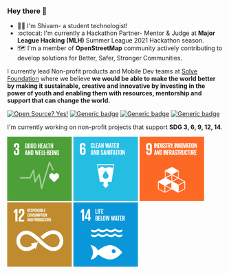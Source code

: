 ### Hey there 👋

- :man_technologist: I'm Shivam- a student technologist! 
- :octocat: I'm currently a Hackathon Partner- Mentor & Judge at **Major League Hacking (MLH)** Summer League 2021 Hackathon season.
- :world_map: I'm a member of **OpenStreetMap** community actively contributing to develop solutions for Better, Safer, Stronger Communities. 

I currently lead Non-profit products and Mobile Dev teams at [Solve Foundation](https://solvefoundation.org/) where we believe **we would be able to make the world better by making it sustainable, creative and innovative by investing in the power of youth and enabling them with resources, mentorship and support that can change the world.**

[![Open Source? Yes!](https://badgen.net/badge/Open%20Source%20%3F/Yes%21/blue?icon=github)]() [![Generic badge](https://img.shields.io/badge/Mapsui-Contributor-<COLOR>.svg)](https://github.com/Mapsui/Mapsui/graphs/contributors) [![Generic badge](https://badges.devpost-shields.com/get-badge?name=Portfolio&id=project-id&type=small-logo-left-text-blend&style=flat)](https://devpost.com/shivam-318b?ref_content=user-portfolio&ref_feature=portfolio&ref_medium=global-nav) [![Generic badge](https://badgen.net/badge/icon/medium?icon=medium&label)](https://medium.com/@shivambeniwal)

I'm currently working on non-profit projects that support **SDG 3, 6, 9, 12, 14**.


<img src="https://raw.githubusercontent.com/devthepenguin/devthepenguin/master/E_GIF_03.gif" alt="" width="150" height="150"> <img src="https://raw.githubusercontent.com/devthepenguin/devthepenguin/master/SDG-6.gif" alt="" width="150" height="150"> <img src="https://raw.githubusercontent.com/devthepenguin/devthepenguin/master/E_GIF_09.gif" alt="" width="150" height="150"> <img src="https://raw.githubusercontent.com/devthepenguin/devthepenguin/master/E_GIF_12.gif" alt="" width="150" height="150"> <img src="https://raw.githubusercontent.com/devthepenguin/devthepenguin/master/E_GIF_14.gif" alt="" width="150" height="150"> 


<!--
**devthepenguin/devthepenguin** is a ✨ _special_ ✨ repository because its `README.md` (this file) appears on your GitHub profile.

Here are some ideas to get you started:

- 🔭 I’m currently working on ...
- 🌱 I’m currently learning ...
- 👯 I’m looking to collaborate on ...
- 🤔 I’m looking for help with ...
- 💬 Ask me about ...
- 📫 How to reach me: ...
- 😄 Pronouns: ...
- ⚡ Fun fact: ...
-->
